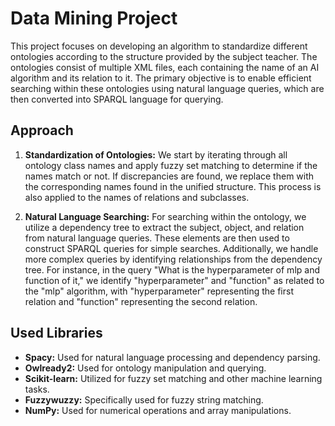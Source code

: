 # Data Mining Project

This project focuses on developing an algorithm to standardize different ontologies according to the structure provided by the subject teacher. The ontologies consist of multiple XML files, each containing the name of an AI algorithm and its relation to it. The primary objective is to enable efficient searching within these ontologies using natural language queries, which are then converted into SPARQL language for querying.

## Approach

1. **Standardization of Ontologies:** We start by iterating through all ontology class names and apply fuzzy set matching to determine if the names match or not. If discrepancies are found, we replace them with the corresponding names found in the unified structure. This process is also applied to the names of relations and subclasses.

2. **Natural Language Searching:** For searching within the ontology, we utilize a dependency tree to extract the subject, object, and relation from natural language queries. These elements are then used to construct SPARQL queries for simple searches. Additionally, we handle more complex queries by identifying relationships from the dependency tree. For instance, in the query "What is the hyperparameter of mlp and function of it," we identify "hyperparameter" and "function" as related to the "mlp" algorithm, with "hyperparameter" representing the first relation and "function" representing the second relation.

## Used Libraries

- **Spacy:** Used for natural language processing and dependency parsing.
- **Owlready2:** Used for ontology manipulation and querying.
- **Scikit-learn:** Utilized for fuzzy set matching and other machine learning tasks.
- **Fuzzywuzzy:** Specifically used for fuzzy string matching.
- **NumPy:** Used for numerical operations and array manipulations.
